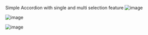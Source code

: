 Simple Accordion with single and multi selection feature 
![image](https://github.com/aftabyo/Accordion/assets/86048783/5a6c32fd-1d01-4e6b-9ee1-d6ab97b2460f)


![image](https://github.com/aftabyo/Accordion/assets/86048783/9745c5a8-2532-4c01-99a6-c64ef8237d8f)


![image](https://github.com/aftabyo/Accordion/assets/86048783/19edfe14-4575-4300-b3c2-ddf2de8a6177)

